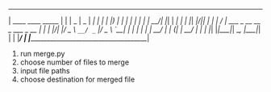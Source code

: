  _______________________________________
|    ____  ____  _____                  |
|   |  _ \|  _ \|  ___|                 |
|   | |_) | | | | |_                    |
|   |  __/| |_| |  _|                   |
|   |_|  _|____/|_|                     |
|   |  \/  | ___ _ __ __ _  ___ _ __    |
|   | |\/| |/ _ \ `__/ _` |/ _ \ `__|   |
|   | |  | |  __/ | | (_| |  __/ |      |
|   |_|  |_|\___|_|  \__, |\___|_|      |
|                    |___/              |
|_______________________________________|




1. run merge.py
2. choose number of files to merge
3. input file paths
3. choose destination for merged file

